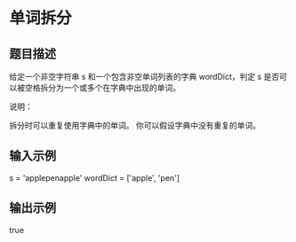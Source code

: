# 单词拆分

## 题目描述

给定一个非空字符串 s 和一个包含非空单词列表的字典 wordDict，判定 s 是否可以被空格拆分为一个或多个在字典中出现的单词。

说明：

拆分时可以重复使用字典中的单词。
你可以假设字典中没有重复的单词。

## 输入示例

s = 'applepenapple'
wordDict = ['apple', 'pen']

## 输出示例

true